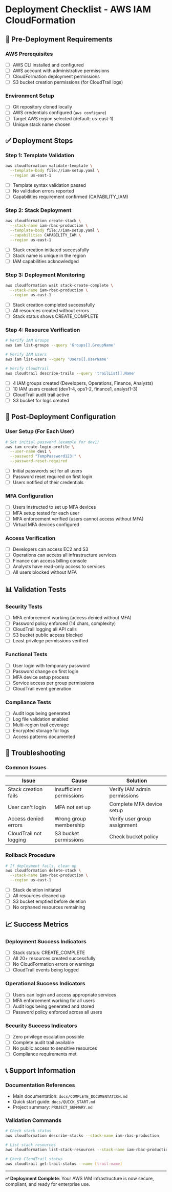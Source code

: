 # Deployment Checklist - AWS IAM CloudFormation

## 🚀 **Pre-Deployment Requirements**

### **AWS Prerequisites**
- [ ] AWS CLI installed and configured
- [ ] AWS account with administrative permissions
- [ ] CloudFormation deployment permissions
- [ ] S3 bucket creation permissions (for CloudTrail logs)

### **Environment Setup**
- [ ] Git repository cloned locally
- [ ] AWS credentials configured (`aws configure`)
- [ ] Target AWS region selected (default: us-east-1)
- [ ] Unique stack name chosen

## ✅ **Deployment Steps**

### **Step 1: Template Validation**
```bash
aws cloudformation validate-template \
  --template-body file://iam-setup.yaml \
  --region us-east-1
```
- [ ] Template syntax validation passed
- [ ] No validation errors reported
- [ ] Capabilities requirement confirmed (CAPABILITY_IAM)

### **Step 2: Stack Deployment**
```bash
aws cloudformation create-stack \
  --stack-name iam-rbac-production \
  --template-body file://iam-setup.yaml \
  --capabilities CAPABILITY_IAM \
  --region us-east-1
```
- [ ] Stack creation initiated successfully
- [ ] Stack name is unique in the region
- [ ] IAM capabilities acknowledged

### **Step 3: Deployment Monitoring**
```bash
aws cloudformation wait stack-create-complete \
  --stack-name iam-rbac-production \
  --region us-east-1
```
- [ ] Stack creation completed successfully
- [ ] All resources created without errors
- [ ] Stack status shows CREATE_COMPLETE

### **Step 4: Resource Verification**
```bash
# Verify IAM Groups
aws iam list-groups --query 'Groups[].GroupName'

# Verify IAM Users
aws iam list-users --query 'Users[].UserName'

# Verify CloudTrail
aws cloudtrail describe-trails --query 'trailList[].Name'
```
- [ ] 4 IAM groups created (Developers, Operations, Finance, Analysts)
- [ ] 10 IAM users created (dev1-4, ops1-2, finance1, analyst1-3)
- [ ] CloudTrail audit trail active
- [ ] S3 bucket for logs created

## 🔐 **Post-Deployment Configuration**

### **User Setup (For Each User)**
```bash
# Set initial password (example for dev1)
aws iam create-login-profile \
  --user-name dev1 \
  --password "TempPassword123!" \
  --password-reset-required
```
- [ ] Initial passwords set for all users
- [ ] Password reset required on first login
- [ ] Users notified of their credentials

### **MFA Configuration**
- [ ] Users instructed to set up MFA devices
- [ ] MFA setup tested for each user
- [ ] MFA enforcement verified (users cannot access without MFA)
- [ ] Virtual MFA devices configured

### **Access Verification**
- [ ] Developers can access EC2 and S3
- [ ] Operations can access all infrastructure services
- [ ] Finance can access billing console
- [ ] Analysts have read-only access to services
- [ ] All users blocked without MFA

## 📊 **Validation Tests**

### **Security Tests**
- [ ] MFA enforcement working (access denied without MFA)
- [ ] Password policy enforced (14 chars, complexity)
- [ ] CloudTrail logging all API calls
- [ ] S3 bucket public access blocked
- [ ] Least privilege permissions verified

### **Functional Tests**
- [ ] User login with temporary password
- [ ] Password change on first login
- [ ] MFA device setup process
- [ ] Service access per group permissions
- [ ] CloudTrail event generation

### **Compliance Tests**
- [ ] Audit logs being generated
- [ ] Log file validation enabled
- [ ] Multi-region trail coverage
- [ ] Encrypted storage for logs
- [ ] Access patterns documented

## 🔧 **Troubleshooting**

### **Common Issues**
| Issue | Cause | Solution |
|-------|-------|---------|
| Stack creation fails | Insufficient permissions | Verify IAM admin permissions |
| User can't login | MFA not set up | Complete MFA device setup |
| Access denied errors | Wrong group membership | Verify user group assignment |
| CloudTrail not logging | S3 bucket permissions | Check bucket policy |

### **Rollback Procedure**
```bash
# If deployment fails, clean up
aws cloudformation delete-stack \
  --stack-name iam-rbac-production \
  --region us-east-1
```
- [ ] Stack deletion initiated
- [ ] All resources cleaned up
- [ ] S3 bucket emptied before deletion
- [ ] No orphaned resources remaining

## 📈 **Success Metrics**

### **Deployment Success Indicators**
- [ ] Stack status: CREATE_COMPLETE
- [ ] All 20+ resources created successfully
- [ ] No CloudFormation errors or warnings
- [ ] CloudTrail events being logged

### **Operational Success Indicators**
- [ ] Users can login and access appropriate services
- [ ] MFA enforcement working for all users
- [ ] Audit logs being generated and stored
- [ ] Password policy enforced across all users

### **Security Success Indicators**
- [ ] Zero privilege escalation possible
- [ ] Complete audit trail available
- [ ] No public access to sensitive resources
- [ ] Compliance requirements met

## 📞 **Support Information**

### **Documentation References**
- Main documentation: `docs/COMPLETE_DOCUMENTATION.md`
- Quick start guide: `docs/QUICK_START.md`
- Project summary: `PROJECT_SUMMARY.md`

### **Validation Commands**
```bash
# Check stack status
aws cloudformation describe-stacks --stack-name iam-rbac-production

# List stack resources
aws cloudformation list-stack-resources --stack-name iam-rbac-production

# Check CloudTrail status
aws cloudtrail get-trail-status --name [trail-name]
```

---

**✅ Deployment Complete**: Your AWS IAM infrastructure is now secure, compliant, and ready for enterprise use.
